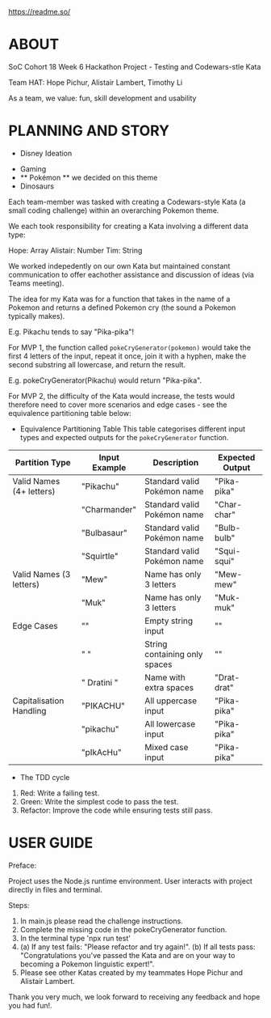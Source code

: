 https://readme.so/

# ABOUT

SoC Cohort 18 Week 6 Hackathon Project - Testing and Codewars-stle Kata

Team HAT: Hope Pichur, Alistair Lambert, Timothy Li

As a team, we value: fun, skill development and usability

# PLANNING AND STORY

- Disney Ideation

* Gaming
* ** Pokémon ** we decided on this theme
* Dinosaurs

Each team-member was tasked with creating a Codewars-style Kata (a small coding challenge) within an overarching Pokemon theme.

We each took responsibility for creating a Kata involving a different data type:

Hope: Array
Alistair: Number
Tim: String

We worked indepedently on our own Kata but maintained constant communication to offer eachother assistance and discussion of ideas (via Teams meeting).

The idea for my Kata was for a function that takes in the name of a Pokemon and returns a defined Pokemon cry (the sound a Pokemon typically makes).

E.g. Pikachu tends to say "Pika-pika"!

For MVP 1, the function called `pokeCryGenerator(pokemon)` would take the first 4 letters of the input, repeat it once, join it with a hyphen, make the second substring all lowercase, and return the result.

E.g. pokeCryGenerator(Pikachu) would return "Pika-pika".

For MVP 2, the difficulty of the Kata would increase, the tests would therefore need to cover more scenarios and edge cases - see the equivalence partitioning table below:

- Equivalence Partitioning Table
  This table categorises different input types and expected outputs for the `pokeCryGenerator` function.

| Partition Type           | Input Example | Description                   | Expected Output |
| ------------------------ | ------------- | ----------------------------- | --------------- |
| Valid Names (4+ letters) | "Pikachu"     | Standard valid Pokémon name   | "Pika-pika"     |
|                          | "Charmander"  | Standard valid Pokémon name   | "Char-char"     |
|                          | "Bulbasaur"   | Standard valid Pokémon name   | "Bulb-bulb"     |
|                          | "Squirtle"    | Standard valid Pokémon name   | "Squi-squi"     |
| Valid Names (3 letters)  | "Mew"         | Name has only 3 letters       | "Mew-mew"       |
|                          | "Muk"         | Name has only 3 letters       | "Muk-muk"       |
| Edge Cases               | ""            | Empty string input            | ""              |
|                          | " "           | String containing only spaces | ""              |
|                          | " Dratini "   | Name with extra spaces        | "Drat-drat"     |
| Capitalisation Handling  | "PIKACHU"     | All uppercase input           | "Pika-pika"     |
|                          | "pikachu"     | All lowercase input           | "Pika-pika"     |
|                          | "pIkAcHu"     | Mixed case input              | "Pika-pika"     |

- The TDD cycle

1. Red: Write a failing test.
2. Green: Write the simplest code to pass the test.
3. Refactor: Improve the code while ensuring tests still pass.

# USER GUIDE

Preface:

Project uses the Node.js runtime environment.
User interacts with project directly in files and terminal.

Steps:

1. In main.js please read the challenge instructions.
2. Complete the missing code in the pokeCryGenerator function.
3. In the terminal type 'npx run test'
4. (a) If any test fails: "Please refactor and try again!".
   (b) If all tests pass: "Congratulations you've passed the Kata and are on your way to becoming a Pokemon linguistic expert!".
5. Please see other Katas created by my teammates Hope Pichur and Alistair Lambert.

Thank you very much, we look forward to receiving any feedback and hope you had fun!.
